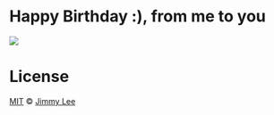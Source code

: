 # Happy Birthday :), from me to you

<img src="https://github.com/pifafu/dough-baby/blob/master/app/images/01.gif">

# License

[MIT](LICENSE) © [Jimmy Lee](http://jimmyl.ee)
